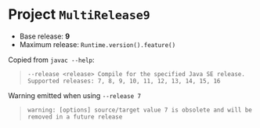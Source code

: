 # Project `MultiRelease9`

- Base release: **9**
- Maximum release: `Runtime.version().feature()`

Copied from `javac --help`:

> `--release <release> Compile for the specified Java SE release. Supported releases: 7, 8, 9, 10, 11, 12, 13, 14, 15, 16`

Warning emitted when using `--release 7`

> `warning: [options] source/target value 7 is obsolete and will be removed in a future release`
